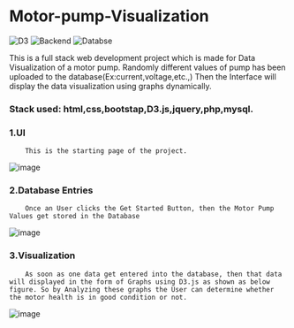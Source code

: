 # Motor-pump-Visualization

![D3](https://img.shields.io/badge/Visualization-D3-blue.svg) ![Backend](https://img.shields.io/badge/Backend-PHP-yellow.svg) ![Databse](https://img.shields.io/badge/Database-Mysql-lightred.svg)

This is a full stack web development project which is made for Data Visualization of a motor pump. Randomly different values of pump has been uploaded to the database(Ex:current,voltage,etc.,)
Then the Interface will display the data visualization using graphs dynamically.


### Stack used: html,css,bootstap,D3.js,jquery,php,mysql.



### 1.UI 
        This is the starting page of the project.
![image](https://user-images.githubusercontent.com/39726093/83601273-e0e07680-a58d-11ea-85b7-4ab4f0123d4b.png)

### 2.Database Entries
        Once an User clicks the Get Started Button, then the Motor Pump Values get stored in the Database
![image](https://user-images.githubusercontent.com/39726093/83610790-a088f480-a59d-11ea-8418-6ff0c0db289f.png)

### 3.Visualization
        As soon as one data get entered into the database, then that data will displayed in the form of Graphs using D3.js as shown as below figure. So by Analyzing these graphs the User can determine whether the motor health is in good condition or not.
![image](https://user-images.githubusercontent.com/39726093/83606657-9e239c00-a597-11ea-85c5-cbbc60e2df55.png)

